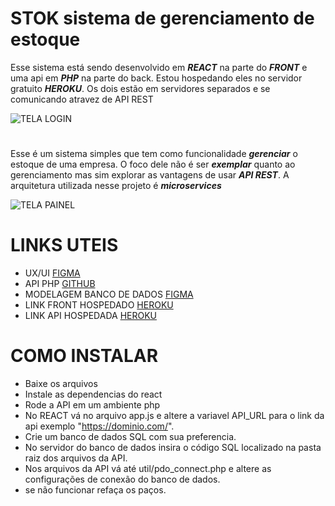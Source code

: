 # STOK sistema de gerenciamento de estoque

Esse sistema está sendo desenvolvido em ***REACT*** na parte do ***FRONT*** e uma api em ***PHP*** na parte do back.
Estou hospedando eles no servidor gratuito ***HEROKU***.
Os dois estão em servidores separados e se comunicando atravez de API REST

![TELA LOGIN](https://i.ibb.co/BNm35p9/stok-login.png) 
#
Esse é um sistema simples que tem como funcionalidade ***gerenciar*** o estoque de uma empresa.
O foco dele não é ser ***exemplar*** quanto ao gerenciamento mas sim explorar as vantagens de usar  ***API REST***.
A arquitetura utilizada nesse projeto é ***microservices***

![TELA PAINEL](https://i.ibb.co/mDyxXKL/painel.png)
# LINKS UTEIS

- UX/UI [FIGMA](https://www.figma.com/file/9ehp9Bys8QzGyH7GEDM5GT/STOK?node-id=0%3A1)
- API PHP [GITHUB](https://github.com/srmarra/stok-api)
- MODELAGEM BANCO DE DADOS [FIGMA](https://www.figma.com/file/ltQUIdU3vG8SVFmeVtHs4T/STOK-Banco-de-dados)
- LINK FRONT HOSPEDADO [HEROKU](https://stokmarra.herokuapp.com/)
- LINK API HOSPEDADA [HEROKU](https://stok-api-srmarra.herokuapp.com/)



# COMO INSTALAR

- Baixe os arquivos
- Instale as dependencias do react
- Rode a API em um ambiente php
- No REACT vá no arquivo app.js e altere a variavel API_URL para o link da api exemplo "https://dominio.com/".
- Crie um banco de dados SQL com sua preferencia.
- No servidor do banco de dados insira o código SQL localizado na pasta raiz dos arquivos da API.
- Nos arquivos da API vá até util/pdo_connect.php e altere as configurações de conexão do banco de dados.
- se não funcionar refaça os paços.

